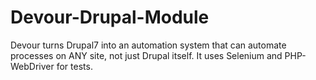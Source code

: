 Devour-Drupal-Module
====================

Devour turns Drupal7 into an automation system that can automate processes on ANY site, not just Drupal itself. It uses Selenium and PHP-WebDriver for tests.
